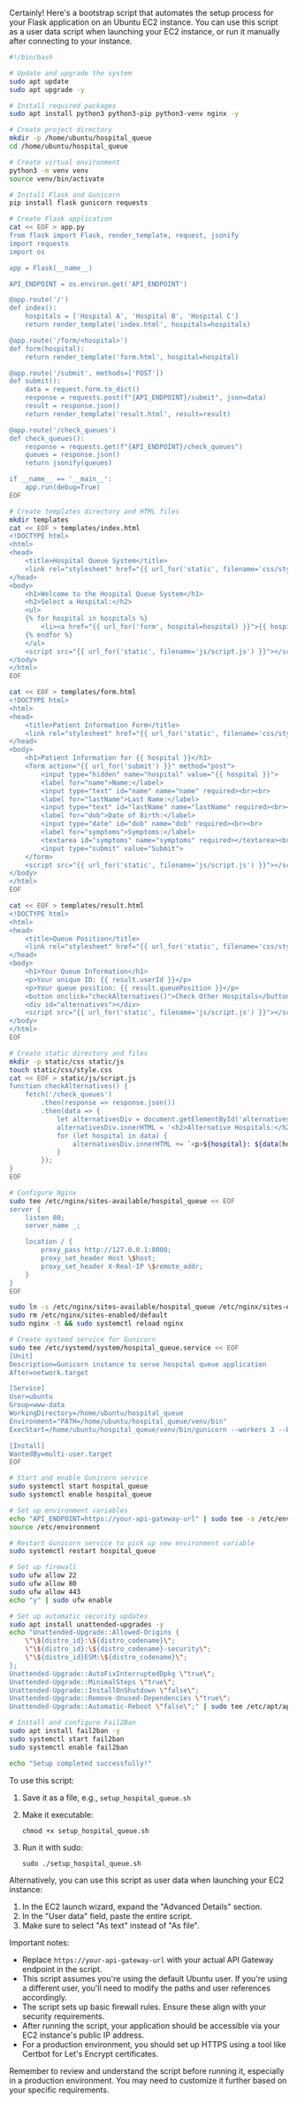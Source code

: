 Certainly! Here's a bootstrap script that automates the setup process for your Flask application on an Ubuntu EC2 instance. You can use this script as a user data script when launching your EC2 instance, or run it manually after connecting to your instance.

```bash
#!/bin/bash

# Update and upgrade the system
sudo apt update
sudo apt upgrade -y

# Install required packages
sudo apt install python3 python3-pip python3-venv nginx -y

# Create project directory
mkdir -p /home/ubuntu/hospital_queue
cd /home/ubuntu/hospital_queue

# Create virtual environment
python3 -m venv venv
source venv/bin/activate

# Install Flask and Gunicorn
pip install flask gunicorn requests

# Create Flask application
cat << EOF > app.py
from flask import Flask, render_template, request, jsonify
import requests
import os

app = Flask(__name__)

API_ENDPOINT = os.environ.get('API_ENDPOINT')

@app.route('/')
def index():
    hospitals = ['Hospital A', 'Hospital B', 'Hospital C']
    return render_template('index.html', hospitals=hospitals)

@app.route('/form/<hospital>')
def form(hospital):
    return render_template('form.html', hospital=hospital)

@app.route('/submit', methods=['POST'])
def submit():
    data = request.form.to_dict()
    response = requests.post(f"{API_ENDPOINT}/submit", json=data)
    result = response.json()
    return render_template('result.html', result=result)

@app.route('/check_queues')
def check_queues():
    response = requests.get(f"{API_ENDPOINT}/check_queues")
    queues = response.json()
    return jsonify(queues)

if __name__ == '__main__':
    app.run(debug=True)
EOF

# Create templates directory and HTML files
mkdir templates
cat << EOF > templates/index.html
<!DOCTYPE html>
<html>
<head>
    <title>Hospital Queue System</title>
    <link rel="stylesheet" href="{{ url_for('static', filename='css/style.css') }}">
</head>
<body>
    <h1>Welcome to the Hospital Queue System</h1>
    <h2>Select a Hospital:</h2>
    <ul>
    {% for hospital in hospitals %}
        <li><a href="{{ url_for('form', hospital=hospital) }}">{{ hospital }}</a></li>
    {% endfor %}
    </ul>
    <script src="{{ url_for('static', filename='js/script.js') }}"></script>
</body>
</html>
EOF

cat << EOF > templates/form.html
<!DOCTYPE html>
<html>
<head>
    <title>Patient Information Form</title>
    <link rel="stylesheet" href="{{ url_for('static', filename='css/style.css') }}">
</head>
<body>
    <h1>Patient Information for {{ hospital }}</h1>
    <form action="{{ url_for('submit') }}" method="post">
        <input type="hidden" name="hospital" value="{{ hospital }}">
        <label for="name">Name:</label>
        <input type="text" id="name" name="name" required><br><br>
        <label for="lastName">Last Name:</label>
        <input type="text" id="lastName" name="lastName" required><br><br>
        <label for="dob">Date of Birth:</label>
        <input type="date" id="dob" name="dob" required><br><br>
        <label for="symptoms">Symptoms:</label>
        <textarea id="symptoms" name="symptoms" required></textarea><br><br>
        <input type="submit" value="Submit">
    </form>
    <script src="{{ url_for('static', filename='js/script.js') }}"></script>
</body>
</html>
EOF

cat << EOF > templates/result.html
<!DOCTYPE html>
<html>
<head>
    <title>Queue Position</title>
    <link rel="stylesheet" href="{{ url_for('static', filename='css/style.css') }}">
</head>
<body>
    <h1>Your Queue Information</h1>
    <p>Your unique ID: {{ result.userId }}</p>
    <p>Your queue position: {{ result.queuePosition }}</p>
    <button onclick="checkAlternatives()">Check Other Hospitals</button>
    <div id="alternatives"></div>
    <script src="{{ url_for('static', filename='js/script.js') }}"></script>
</body>
</html>
EOF

# Create static directory and files
mkdir -p static/css static/js
touch static/css/style.css
cat << EOF > static/js/script.js
function checkAlternatives() {
    fetch('/check_queues')
        .then(response => response.json())
        .then(data => {
            let alternativesDiv = document.getElementById('alternatives');
            alternativesDiv.innerHTML = '<h2>Alternative Hospitals:</h2>';
            for (let hospital in data) {
                alternativesDiv.innerHTML += `<p>${hospital}: ${data[hospital]} in queue</p>`;
            }
        });
}
EOF

# Configure Nginx
sudo tee /etc/nginx/sites-available/hospital_queue << EOF
server {
    listen 80;
    server_name _;

    location / {
        proxy_pass http://127.0.0.1:8000;
        proxy_set_header Host \$host;
        proxy_set_header X-Real-IP \$remote_addr;
    }
}
EOF

sudo ln -s /etc/nginx/sites-available/hospital_queue /etc/nginx/sites-enabled
sudo rm /etc/nginx/sites-enabled/default
sudo nginx -t && sudo systemctl reload nginx

# Create systemd service for Gunicorn
sudo tee /etc/systemd/system/hospital_queue.service << EOF
[Unit]
Description=Gunicorn instance to serve hospital queue application
After=network.target

[Service]
User=ubuntu
Group=www-data
WorkingDirectory=/home/ubuntu/hospital_queue
Environment="PATH=/home/ubuntu/hospital_queue/venv/bin"
ExecStart=/home/ubuntu/hospital_queue/venv/bin/gunicorn --workers 3 --bind 127.0.0.1:8000 app:app

[Install]
WantedBy=multi-user.target
EOF

# Start and enable Gunicorn service
sudo systemctl start hospital_queue
sudo systemctl enable hospital_queue

# Set up environment variables
echo "API_ENDPOINT=https://your-api-gateway-url" | sudo tee -a /etc/environment
source /etc/environment

# Restart Gunicorn service to pick up new environment variable
sudo systemctl restart hospital_queue

# Set up firewall
sudo ufw allow 22
sudo ufw allow 80
sudo ufw allow 443
echo "y" | sudo ufw enable

# Set up automatic security updates
sudo apt install unattended-upgrades -y
echo "Unattended-Upgrade::Allowed-Origins {
    \"\${distro_id}:\${distro_codename}\";
    \"\${distro_id}:\${distro_codename}-security\";
    \"\${distro_id}ESM:\${distro_codename}\";
};
Unattended-Upgrade::AutoFixInterruptedDpkg \"true\";
Unattended-Upgrade::MinimalSteps \"true\";
Unattended-Upgrade::InstallOnShutdown \"false\";
Unattended-Upgrade::Remove-Unused-Dependencies \"true\";
Unattended-Upgrade::Automatic-Reboot \"false\";" | sudo tee /etc/apt/apt.conf.d/50unattended-upgrades

# Install and configure Fail2Ban
sudo apt install fail2ban -y
sudo systemctl start fail2ban
sudo systemctl enable fail2ban

echo "Setup completed successfully!"
```

To use this script:

1. Save it as a file, e.g., `setup_hospital_queue.sh`

2. Make it executable:
   ```
   chmod +x setup_hospital_queue.sh
   ```

3. Run it with sudo:
   ```
   sudo ./setup_hospital_queue.sh
   ```

Alternatively, you can use this script as user data when launching your EC2 instance:

1. In the EC2 launch wizard, expand the "Advanced Details" section.
2. In the "User data" field, paste the entire script.
3. Make sure to select "As text" instead of "As file".

Important notes:

- Replace `https://your-api-gateway-url` with your actual API Gateway endpoint in the script.
- This script assumes you're using the default Ubuntu user. If you're using a different user, you'll need to modify the paths and user references accordingly.
- The script sets up basic firewall rules. Ensure these align with your security requirements.
- After running the script, your application should be accessible via your EC2 instance's public IP address.
- For a production environment, you should set up HTTPS using a tool like Certbot for Let's Encrypt certificates.

Remember to review and understand the script before running it, especially in a production environment. You may need to customize it further based on your specific requirements.